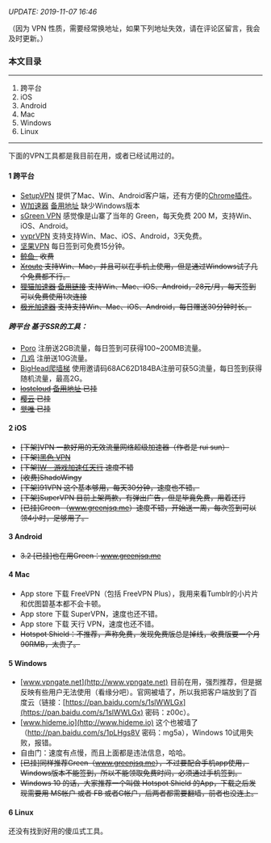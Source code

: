 *UPDATE: 2019-11-07 16:46* 

（因为 VPN 性质，需要经常换地址，如果下列地址失效，请在评论区留言，我会及时更新。）

### 本文目录
 
---
 
1. 跨平台
2. iOS
3. Android
4. Mac
5. Windows
6. Linux
 
---

下面的VPN工具都是我目前在用，或者已经试用过的。

#### 1 跨平台
- [SetupVPN](http://desktopclient.net/gw/index.html#/setupvpn) 提供了Mac、Win、Android客户端，还有方便的[Chrome插件](https://chrome.google.com/webstore/detail/setupvpn-lifetime-free-vp/oofgbpoabipfcfjapgnbbjjaenockbdp)。
- [W加速器](http://139.162.65.156) [备用地址](http://wjsq.me) 缺少Windows版本
- [sGreen VPN](https://github.com/newbreedlimited/sgreenvpn) 感觉像是山寨了当年的 Green，每天免费 200 M，支持Win、iOS、Android。
- [vyprVPN](https://www.goldenfrog.com/zh/vyprvpn) 支持支持Win、Mac、iOS、Android，3天免费。
- [坚果VPN](https://www.nutsvpn.pro) 每日签到可免费15分钟。
- <del datetime="2019-11-07">[鲸鱼-](https://www.jingyu2345.com) 收费</del>
- <del datetime="2018-06-02T06:55:59+00:00">[Xroute](https://www.xroute.club) 支持Win、Mac，并且可以在手机上使用，但是通过Windows试了几个免费都不行。</del>
- <del datetime="2019-02-26T09:10:43+00:00">[狸猫加速器](https://www.ailimaovpn6.com) [备用链接](https://www.ailimaovpn7.com/) 支持Win、Mac、iOS、Android，28元/月，每天签到可以免费使用1次连接</del>
- <del datetime="2019-02-26T09:10:43+00:00">[极光加速器](https://www.jiguangjs.com/) 支持支持Win、Mac、iOS、Android，每日赠送30分钟时长。</del>

##### 跨平台 基于SSR的工具：

- [Poro](http://www.poro.cx/auth/register.php?code=381069) 注册送2GB流量，每日签到可获得100~200MB流量。
- [几鸡](https://jiji.world/signup?aff=mg6K) 注册送10G流量。
- [BigHead爬墙梯](https://bighead.szccmdj.com.cn) 使用邀请码68AC62D184BA注册可获5G流量，每日签到获得随机流量，最高2G。
- <del datetime="2019-11-07">[lostcloud](https://lostcloud.cf) [备用地址](https://lostcloud.gitlab.io) 已挂</del>
- <del datetime="2019-11-07">[樱云](https://yingyun.me) 已挂</del>
- <del datetime="2019-11-07">[觉唯](https://supssr.com) 已挂</del>

#### 2 iOS

- <del datetime="2019-01-03T09:12:39+00:00">[下架]VPN 一款好用的无效流量网络超级加速器（作者是 rui sun）</del>
- <del datetime="2019-01-03T09:12:39+00:00">[下架][黑色 VPN](https://itunes.apple.com/cn/app/id1317490259?mt=8)</del>
- <del datetime="2018-08-03T04:29:50+00:00">[下架][W - 游戏加速任天行](https://itunes.apple.com/cn/app/id1281950245?mt=8) 速度不错</del>
- <del datetime="2018-01-28T02:08:03+00:00">[收费]ShadoWingy</del>
- <del datetime="2017-08-05T15:19:19+00:00">[下架]91VPN 这个基本够用，每天30分钟，速度也不错。</del>
- <del datetime="2017-08-05T15:19:19+00:00">[下架]SuperVPN 目前上架两款，有弹出广告，但是毕竟免费，用着还行</del>
- <del datetime="2017-07-04T10:39:41+00:00">[已挂]Green （<a href="https://www.greenjsq.me" target="_blank" rel="noopener noreferrer">www.greenjsq.me</a>）速度不错，开始送一周，每次签到可以领4小时，足够用了。</del>

#### 3 Android

- <del datetime="2017-07-04T10:39:41+00:00">3.2 [已挂]也在用Green：<a href="https://www.greenjsq.me" target="_blank" rel="noopener noreferrer">www.greenjsq.me</a></del>

#### 4 Mac

- App store 下载 FreeVPN（包括 FreeVPN Plus），我用来看Tumblr的小片片和优图碧基本都不会卡顿。
- App store 下载 SuperVPN，速度也还不错。
- App store 下载 天行 VPN，速度也还不错。
- <del datetime="2018-02-24T06:56:19+00:00">Hotspot Shield：不推荐，声称免费，发现免费版总是掉线，收费版要一个月90RMB，太贵了。</del>

#### 5 Windows

- [www.vpngate.net](http://www.vpngate.net) 目前在用，强烈推荐，但是据反映有些用户无法使用（看缘分吧）。官网被墙了，所以我把客户端放到了百度云（链接：[https://pan.baidu.com/s/1slWWLGx](https://pan.baidu.com/s/1slWWLGx) 密码：z00c）。
- [www.hideme.io](http://www.hideme.io) 这个也被墙了（<a href="http://pan.baidu.com/s/1pLHgs8V" target="_blank" rel="noopener noreferrer">http://pan.baidu.com/s/1pLHgs8V</a> 密码：mg5a），Windows 10试用失败，报错。
- 自由门：速度有点慢，而且上面都是违法信息，哈哈。
- <del datetime="2017-07-04T10:39:41+00:00">[已挂]同样推荐Green（<a href="https://www.greenjsq.me" target="_blank" rel="noopener noreferrer">www.greenjsq.me</a>），不过要配合手机app使用，Windows版本不能签到，所以不能领取免费时间，必须通过手机签到。</del>
- <del datetime="2018-02-24T06:37:28+00:00">Windows 10 的话，大家推荐一个叫做 Hotspot Shield 的App，下载之后发现需要用 MS帐户 或者 FB 或者G帐户，后两者都需要翻墙，前者也没连上。</del>

#### 6 Linux

还没有找到好用的傻瓜式工具。
